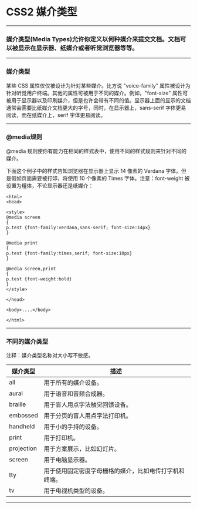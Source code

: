 # CSS2 媒介类型

---

### 媒介类型(Media Types)允许你定义以何种媒介来提交文档。文档可以被显示在显示器、纸媒介或者听觉浏览器等等。

---

### 媒介类型


某些 CSS 属性仅仅被设计为针对某些媒介。比方说 "voice-family" 属性被设计为针对听觉用户终端。其他的属性可被用于不同的媒介。例如，"font-size" 属性可被用于显示器以及印刷媒介，但是也许会带有不同的值。显示器上面的显示的文档通常会需要比纸媒介文档更大的字号，同时，在显示器上，sans-serif 字体更易阅读，而在纸媒介上，serif 字体更易阅读。

---

### @media规则


@media 规则使你有能力在相同的样式表中，使用不同的样式规则来针对不同的媒介。

下面这个例子中的样式告知浏览器在显示器上显示 14 像素的 Verdana 字体。但是假如页面需要被打印，将使用 10 个像素的 Times 字体。注意：font-weight 被设置为粗体，不论显示器还是纸媒介：

```
<html>
<head>

<style>
@media screen
{
p.test {font-family:verdana,sans-serif; font-size:14px}
}

@media print
{
p.test {font-family:times,serif; font-size:10px}
}

@media screen,print
{
p.test {font-weight:bold}
}
</style>

</head>

<body>....</body>

</html>
```

---

### 不同的媒介类型

注释：媒介类型名称对大小写不敏感。

| 媒介类型 | 描述
|----------|-----
| all | 用于所有的媒介设备。
| aural | 用于语音和音频合成器。
| braille | 用于盲人用点字法触觉回馈设备。
| embossed | 用于分页的盲人用点字法打印机。
| handheld | 用于小的手持的设备。
| print | 用于打印机。
| projection | 用于方案展示，比如幻灯片。
| screen | 用于电脑显示器。
| tty | 用于使用固定密度字母栅格的媒介，比如电传打字机和终端。
| tv | 用于电视机类型的设备。

---
